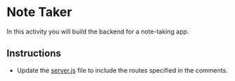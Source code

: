 # Note Taker

In this activity you will build the backend for a note-taking app.

## Instructions

* Update the [server.js](Unsolved/server.js) file to include the routes specified in the comments.
